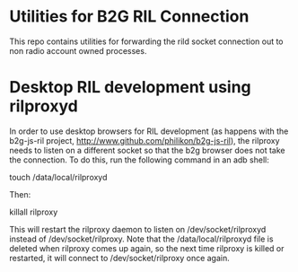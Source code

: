 # Utilities for B2G RIL Connection

This repo contains utilities for forwarding the rild socket connection
out to non radio account owned processes.

# Desktop RIL development using rilproxyd

In order to use desktop browsers for RIL development (as happens with
the b2g-js-ril project, http://www.github.com/philikon/b2g-js-ril),
the rilproxy needs to listen on a different socket so that the b2g
browser does not take the connection. To do this, run the following
command in an adb shell:

touch /data/local/rilproxyd

Then:

killall rilproxy

This will restart the rilproxy daemon to listen on
/dev/socket/rilproxyd instead of /dev/socket/rilproxy. Note that the
/data/local/rilproxyd file is deleted when rilproxy comes up again, so
the next time rilproxy is killed or restarted, it will connect to
/dev/socket/rilproxy once again.
